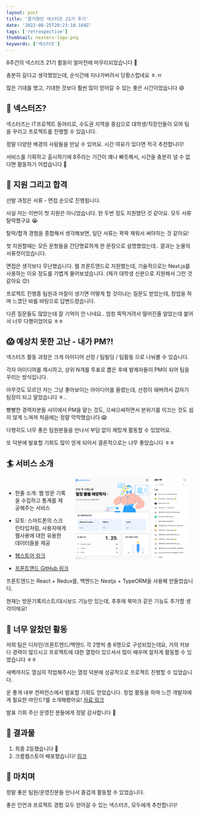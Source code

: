 ```yaml
---
layout: post
title: '즐거웠던 넥스터즈 21기 후기'
date: '2022-08-25T20:23:10.169Z'
tags: ['retrospective']
thumbnail: nexters-logo.png
keywords: ['넥스터즈']
---
```


8주간의 넥스터즈 21기 활동이 얼마전에 마무리되었습니다 🎉

충분히 길다고 생각했었는데, 순식간에 지나가버려서 당황스럽네요 ㅎ.ㅠ

많은 기대를 했고, 기대한 것보다 훨씬 많이 얻어갈 수 있는 좋은 시간이었습니다 😄

## 👀 넥스터즈?

넥스터즈는 IT프로젝트 동아리로, 수도권 지역을 중심으로 대학생/직장인들이 모여 팀을 꾸리고 프로젝트를 진행할 수 있습니다.

정말 다양한 베경의 사람들을 만날 수 있어요. 시간 여유가 있다면 적극 추천합니다!

서비스를 기획하고 출시하기에 8주라는 기간이 꽤나 빠듯해서, 시간을 충분히 낼 수 없다면 활동하기 어렵습니다 🥲

## 🙏 지원 그리고 합격

선발 과정은 서류 - 면접 순으로 진행됩니다.

사실 저는 이번이 첫 지원은 아니었습니다. 한 두번 정도 지원했던 것 같아요. 모두 서류 탈락했구요 😭

탈락/합격 경험을 종합해서 생각해보면, 일단 서류는 꽉꽉 채워서 써야하는 것 같아요!

첫 지원할때는 모든 문항들을 간단명료하게 한 문장으로 설명했었는데.. 결과는 눈물의 서류컷이었습니다.

면접은 생각보다 무난했습니다. 웹 프론트엔드로 지원했는데, 기술적으로는 Next.js를 사용하는 이유 정도를 가볍게 물어보셨습니다. (제가 대학생 신분으로 지원해서 그런 것 같아요 😊)

프로젝트 진행중 팀원과 마찰이 생기면 어떻게 할 것이냐는 질문도 받았는데, 창업을 하며 느꼈던 바를 바탕으로 답변드렸습니다.

다른 질문들도 많았는데 잘 기억이 안 나네요.. 엄청 뚝딱거려서 떨어진줄 알았는데 붙어서 너무 다행이었어요 ㅎㅎ

## 😱 예상치 못한 고난 - 내가 PM?!

넥스터즈 활동 과정은 크게 아이디어 선정 / 팀빌딩 / 팀활동 으로 나눠볼 수 있습니다.

각자 아이디어를 제시하고, 상위 N개를 투표로 뽑은 후에 발제자들이 PM이 되어 팀을 꾸리는 방식입니다.

아무것도 모르던 저는 그냥 좋아보이는 아이디어를 올렸는데, 선정이 돼버려서 갑자기 팀장이 되고 말았습니다 ㅎ..

빵빵한 경력자분들 사이에서 PM을 맡는 것도, 으쌰으쌰하면서 분위기를 이끄는 것도 쉽지 않게 느껴져 처음에는 정말 막막했습니다 😱

다행히도 너무 좋은 팀원분들을 만나서 부담 없이 재밌게 활동할 수 있었어요.

또 덕분에 발표할 기회도 많이 얻게 되어서 결론적으로는 너무 좋았습니다 ㅎㅎ

## 🏄 서비스 소개

<img src="dashboard.png" style="width:300px; margin-left: 20px;"  align="right" hspace="20">

<br />

- 한줄 소개: 웹 방문 기록을 수집하고 통계를 제공해주는 서비스

- 모토: 스마트폰의 스크린타임처럼, 사용자에게 웹사용에 대한 유용한 데이터들을 제공

- [웹스토어 링크](https://chrome.google.com/webstore/detail/web-surfer/mkaefnhphgcdcfijioijiobgbadmabef?hl=ko)

- [프론트엔드 GitHub 링크](https://github.com/Nexters/websurfer-extension)

프론트엔드는 React + Redux를, 백엔드는 Nestjs + TypeORM을 사용해 만들었습니다.

현재는 방문기록리스트/대시보드 기능만 있는데, 추후에 북마크 같은 기능도 추가할 생각이에요!

## 🏃 너무 알찼던 활동

저희 팀은 디자인/프론트엔드/백엔드 각 2명씩 총 6명으로 구성되었는데요, 거의 저보다 경력이 많으시고 프로젝트에 대한 열정이 있으셔서 많이 배우며 알차게 활동할 수 있었습니다 ㅎㅎ

새벽까지도 열심히 작업해주시는 열정 덕분에 성공적으로 프로젝트 진행할 수 있었습니다.

운 좋게 내부 컨퍼런스에서 발표할 기회도 얻었습니다. 창업 활동을 하며 느낀 개발자에게 필요한 마인드?를 소개해봤어요! [자료 링크](https://www.slideshare.net/ssusere90f3a/pptx-252697062)<br />

발표 기회 주신 운영진 분들에게 정말 감사합니다 🥰

## 🎁 결과물

1. 최종 2등했습니다 🥈
2. 크롬웹스토어 배포했습니다! [링크](https://chrome.google.com/webstore/detail/web-surfer/mkaefnhphgcdcfijioijiobgbadmabef?hl=ko)

## 🙇 마치며

정말 좋은 팀원/운영진분들 만나서 즐겁게 활동할 수 있었습니다.

좋은 인연과 프로젝트 경험 모두 얻어갈 수 있는 넥스터즈, 모두에게 추천합니다!
